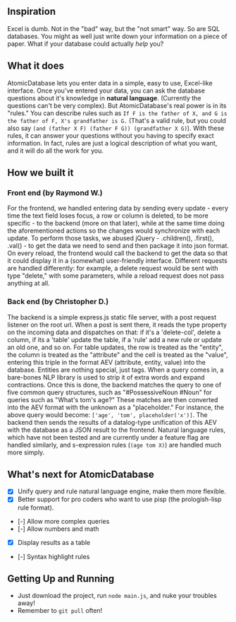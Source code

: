 ## Inspiration

Excel is dumb. Not in the "bad" way, but the "not smart" way. So are SQL databases. You might as well just write down your information on a piece of paper. What if your database could actually _help_ you?

## What it does

AtomicDatabase lets you enter data in a simple, easy to use, Excel-like interface. Once you've entered your data, you can ask the database questions about it's knowledge in **natural language**. (Currently the questions can't be very complex). But AtomicDatabase's real power is in its "rules." You can describe rules such as `If F is the father of X, and G is the father of F, X's grandfather is G.` (That's a valid rule, but you could also say `(and (father X F) (father F G)) (grandfather X G)`). With these rules, it can answer your questions without you having to specify exact information. In fact, rules are just a logical description of what you want, and it will do all the work for you.

## How we built it

### Front end (by Raymond W.)
For the frontend, we handled entering data by sending every update - every time the text field loses focus, a row or column is deleted, to be more specific - to the backend (more on that later), while at the same time doing the aforementioned actions so the changes would synchronize with each update. To perform those tasks, we abused jQuery - .children(), .first(), .val() - to get the data we need to send and then package it into json format. On every reload, the frontend would call the backend to get the data so that it could display it in a (somewhat) user-friendly interface. Different requests are handled differently: for example, a delete request would be sent with type "delete," with some parameters, while a reload request does not pass anything at all.

### Back end (by Christopher D.)
The backend is a simple express.js static file server, with a post request listener on the root url. When a post is sent there, it reads the type property on the incoming data and dispatches on that: if it's a 'delete-col', delete a column, if its a 'table' update the table, if a 'rule' add a new rule or update an old one, and so on. For table updates, the row is treated as the "entity", the column is treated as the "attribute" and the cell is treated as the "value", entering this triple in the format AEV (attribute, entity, value) into the database. Entities are nothing special, just tags. When a query comes in, a bare-bones NLP library is used to strip it of extra words and expand contractions. Once this is done, the backend matches the query to one of five common query structures, such as "#PossessiveNoun #Noun" for queries such as "What's tom's age?" These matches are then converted into the AEV format with the unknown as a "placeholder." For instance, the above query would become: `['age', 'tom', placeholder('x')]`. The backend then sends the results of a datalog-type unification of this AEV with the database as a JSON result to the frontend. Natural language rules, which have not been tested and are currently under a feature flag are handled similarly, and s-expression rules (`(age tom X)`) are handled much more simply. 

## What's next for AtomicDatabase

- [X] Unify query and rule natural language engine, make them more flexible.
- [X] Better support for pro coders who want to use pisp (the prologish-lisp rule format).
- [-] Allow more complex queries
- [-] Allow numbers and math
- [X] Display results as a table
- [-] Syntax highlight rules

## Getting Up and Running

- Just download the project, run `node main.js`, and nuke your troubles away!
- Remember to `git pull` often!
